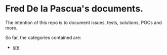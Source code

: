 # Fred De la Pascua's documents.

The intention of this repo is to document issues, tests, solutions, POCs and more.

So far, the categories contained are:

* [sre](https://github.com/FredDelaPascua/docs/tree/main/sre/ghActions%2Bterraform-docs)